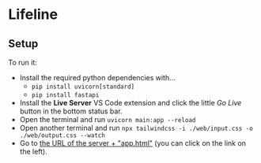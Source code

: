 # Lifeline

## Setup
To run it:
- Install the required python dependencies with...
  - `pip install uvicorn[standard]`
  - `pip install fastapi`
- Install the **Live Server** VS Code extension and click the little _Go Live_ button in the bottom status bar.
- Open the terminal and run `uvicorn main:app --reload`
- Open another terminal and run `npx tailwindcss -i ./web/input.css -o ./web/output.css --watch`
- Go to [the URL of the server + "app.html"](https://127.0.0.1:5000/app.html) (you can click on the link on the left).
